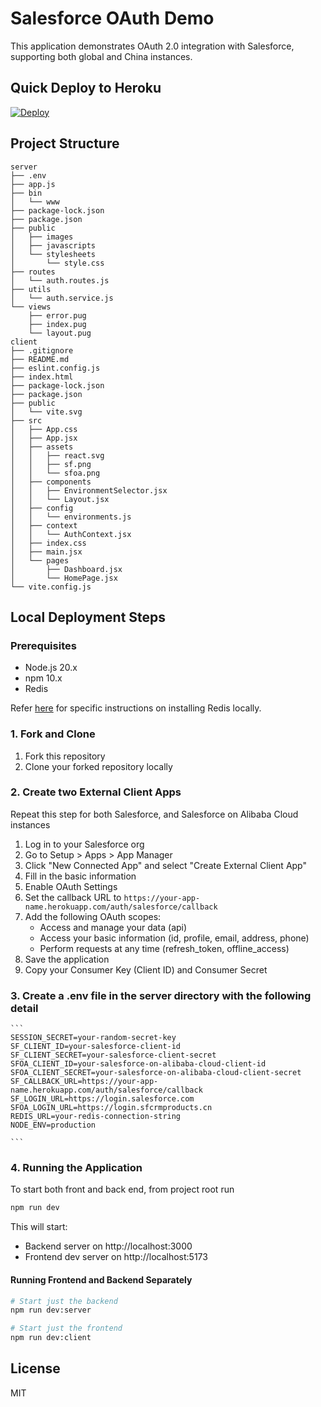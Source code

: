 # Salesforce OAuth Demo

This application demonstrates OAuth 2.0 integration with Salesforce, supporting both global and China instances.

## Quick Deploy to Heroku

[![Deploy](https://www.herokucdn.com/deploy/button.svg)](https://www.heroku.com/deploy?template=https://github.com/adamSellers/china-auth-demo)

## Project Structure

```
server
├── .env
├── app.js
├── bin
│   └── www
├── package-lock.json
├── package.json
├── public
│   ├── images
│   ├── javascripts
│   └── stylesheets
│       └── style.css
├── routes
│   └── auth.routes.js
├── utils
│   └── auth.service.js
└── views
    ├── error.pug
    ├── index.pug
    └── layout.pug
client
├── .gitignore
├── README.md
├── eslint.config.js
├── index.html
├── package-lock.json
├── package.json
├── public
│   └── vite.svg
├── src
│   ├── App.css
│   ├── App.jsx
│   ├── assets
│   │   ├── react.svg
│   │   ├── sf.png
│   │   └── sfoa.png
│   ├── components
│   │   ├── EnvironmentSelector.jsx
│   │   └── Layout.jsx
│   ├── config
│   │   └── environments.js
│   ├── context
│   │   └── AuthContext.jsx
│   ├── index.css
│   ├── main.jsx
│   └── pages
│       ├── Dashboard.jsx
│       └── HomePage.jsx
└── vite.config.js

```

## Local Deployment Steps

### Prerequisites

-   Node.js 20.x
-   npm 10.x
-   Redis

Refer [here](https://redis.io/docs/latest/operate/oss_and_stack/install/install-redis/) for specific instructions on installing Redis locally.

### 1. Fork and Clone

1. Fork this repository
2. Clone your forked repository locally

### 2. Create two External Client Apps

Repeat this step for both Salesforce, and Salesforce on Alibaba Cloud instances

1. Log in to your Salesforce org
2. Go to Setup > Apps > App Manager
3. Click "New Connected App" and select "Create External Client App"
4. Fill in the basic information
5. Enable OAuth Settings
6. Set the callback URL to `https://your-app-name.herokuapp.com/auth/salesforce/callback`
7. Add the following OAuth scopes:
    - Access and manage your data (api)
    - Access your basic information (id, profile, email, address, phone)
    - Perform requests at any time (refresh_token, offline_access)
8. Save the application
9. Copy your Consumer Key (Client ID) and Consumer Secret

### 3. Create a .env file in the server directory with the following detail

    ```
    SESSION_SECRET=your-random-secret-key
    SF_CLIENT_ID=your-salesforce-client-id
    SF_CLIENT_SECRET=your-salesforce-client-secret
    SFOA_CLIENT_ID=your-salesforce-on-alibaba-cloud-client-id
    SFOA_CLIENT_SECRET=your-salesforce-on-alibaba-cloud-client-secret
    SF_CALLBACK_URL=https://your-app-name.herokuapp.com/auth/salesforce/callback
    SF_LOGIN_URL=https://login.salesforce.com
    SFOA_LOGIN_URL=https://login.sfcrmproducts.cn
    REDIS_URL=your-redis-connection-string
    NODE_ENV=production

    ```

### 4. Running the Application

To start both front and back end, from project root run

```bash
npm run dev
```

This will start:

-   Backend server on http://localhost:3000
-   Frontend dev server on http://localhost:5173

#### Running Frontend and Backend Separately

```bash
# Start just the backend
npm run dev:server

# Start just the frontend
npm run dev:client
```

## License

MIT
